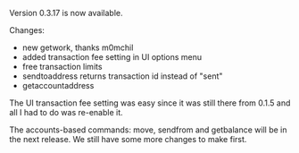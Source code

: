 Version 0.3.17 is now available.

Changes:
* new getwork, thanks m0mchil
* added transaction fee setting in UI options menu
* free transaction limits
* sendtoaddress returns transaction id instead of "sent"
* getaccountaddress <account>

The UI transaction fee setting was easy since it was still there from 0.1.5 and all I had to do was re-enable it.

The accounts-based commands: move, sendfrom and getbalance <account> will be in the next release.  We still have some more changes to make first.
